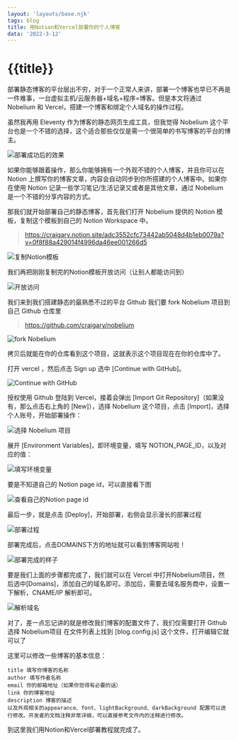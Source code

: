 ```yaml
---
layout: 'layouts/base.njk'
tags: blog
title: 用Notion和Vercel部署你的个人博客
data: '2022-3-12'
---
```


# {{title}}

部署静态博客的平台层出不穷，对于一个正常人来讲，部署一个博客也早已不再是一件难事，一台虚拟主机/云服务器+域名+程序=博客。但是本文将通过 Nobelium 和 Vercel，搭建一个博客和绑定个人域名的操作过程。

虽然我再用 Eleventy 作为博客的静态网页生成工具，但我觉得 Nobelium 这个平台也是一个不错的选择，这个适合那些仅仅是需一个很简单的书写博客的平台的博主。

![部署成功后的效果](https://s6.jpg.cm/2022/03/12/L2QM06.png)

如果你能够跟着操作，那么你能够拥有一个外观不错的个人博客，并且你可以在 Notion 上撰写你的博客文章，内容会自动同步到你所搭建的个人博客中。如果你在使用 Notion 记录一些学习笔记/生活记录又或者是其他文章，通过 Nobelium 是一个不错的分享内容的方式。

那我们就开始部署自己的静态博客，首先我们打开 Nobelium 提供的 Notion 模板，复制这个模板到自己的 Notion Workspace 中。

>https://craigary.notion.site/adc3552cfc73442ab5048d4b1eb0079a?v=0f8f88a429014f4996da46ee001266d5

![复制Notion模板](https://s6.jpg.cm/2022/03/12/L2d7NL.png)

我们再把刚刚复制完的Notion模板开放访问（让别人都能访问到）

![开放访问](https://s6.jpg.cm/2022/03/12/L2dQ0f.png)

我们来到我们搭建静态的最熟悉不过的平台 Github 我们要 fork Nobelium 项目到自己 Github 仓库里

>https://github.com/craigary/nobelium

![fork Nobelium](https://s6.jpg.cm/2022/03/12/L2dlUO.png)

拷贝后就能在你的仓库看到这个项目，这就表示这个项目现在在你的仓库中了。

打开 vercel ，然后点击 Sign up 选中 [Continue with GitHub]。

![Continue with GitHub](https://s6.jpg.cm/2022/03/12/L2dEy4.png)

授权使用 Github 登陆到 Vercel，接着会弹出 [Import Git Repository]（如果没有，那么点击右上角的 [New]），选择 Nobelium 这个项目，点击 [Import]，选择个人账号，开始部署操作：

![选择 Nobelium 项目](https://s6.jpg.cm/2022/03/12/L2dk7X.png)

展开 [Environment Variables]，即环境变量，填写 NOTION_PAGE_ID，以及对应的值：

![填写环境变量](https://s6.jpg.cm/2022/03/12/L2dK3L.png)

要是不知道自己的 Notion page id，可以直接看下图

![查看自己的Notion page id](https://s6.jpg.cm/2022/03/12/L2en8z.png)

最后一步，就是点击 [Deploy]，开始部署，右侧会显示漫长的部署过程

![部署过程](https://s6.jpg.cm/2022/03/12/L2eUAQ.png)

部署完成后，点击DOMAINS下方的地址就可以看到博客网站啦！

![部署完成的样子](https://s6.jpg.cm/2022/03/12/L2ebmh.png)

要是我们上面的步骤都完成了，我们就可以在 Vercel 中打开Nobelium项目，然后选中[Domains]，添加自己的域名即可。添加后，需要去域名服务商中，设置一下解析，CNAME/IP 解析即可。

![解析域名](https://s6.jpg.cm/2022/03/12/L2euTS.png)

对了，差一点忘记讲的就是修改我们博客的配置文件了，我们仅需要打开 Github 选择 Nobelium项目 在文件列表上找到 [blog.config.js] 这个文件，打开编辑它就可以了

这里可以修改一些博客的基本信息：

```
title 填写你博客的名称
author 填写作者名称
email 你的邮箱地址（如果你觉得有必要的话）
link 你的博客地址
description 博客的描述
以及外观相关的appearance、font、lightBackground、darkBackground 配置可以进行修改。开发者的文档注释非常详细，可以直接参考文件内的注释进行修改。
```

到这里我们用Notion和Vercel部署教程就完成了。
